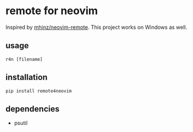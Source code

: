 # remote for neovim

Inspired by [mhinz/neovim-remote](https://github.com/mhinz/neovim-remote). 
This project works on Windows as well.

## usage
`r4n [filename]`

## installation
```
pip install remote4neovim
```

## dependencies
- psutil
